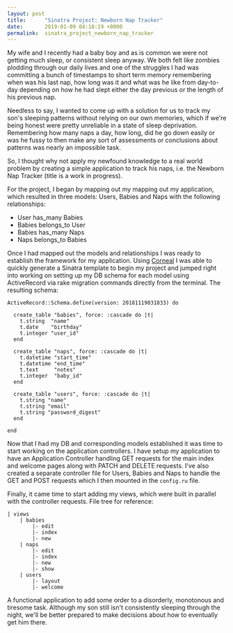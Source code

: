 ```yaml
---
layout: post
title:      "Sinatra Project: Newborn Nap Tracker"
date:       2019-01-09 04:18:19 +0000
permalink:  sinatra_project_newborn_nap_tracker
---
```



My wife and I recently had a baby boy and as is common we were not getting much sleep, or consistent sleep anyway. We both felt like zombies plodding through our daily lives and one of the struggles I had was committing a bunch of timestamps to short term memory remembering when was his last nap, how long was it and what was he like from day-to-day depending on how he had slept either the day previous or the length of his previous nap.

Needless to say, I wanted to come up with a solution for us to track my son's sleeping patterns without relying on our own memories, which if we're being honest were pretty unreliable in a state of sleep deprivation. Remembering how many naps a day, how long, did he go down easily or was he fussy to then make any sort of assessments or conclusions about patterns was nearly an impossible task.

So, I thought why not apply my newfound knowledge to a real world problem by creating a simple application to track his naps, i.e. the Newborn Nap Tracker (title is a work in progress).

For the project, I began by mapping out my mapping out my application, which resulted in three models: Users, Babies and Naps with the following relationships:

* User has_many Babies
* Babies belongs_to User
* Babies has_many Naps
* Naps belongs_to Babies

Once I had mapped out the models and relationships I was ready to establish the framework for my application. Using [Corneal](http://thebrianemory.github.io/corneal/) I was able to quickly generate a Sinatra template to begin my project and jumped right into working on setting up my DB schema for each model using ActiveRecord via rake migration commands directly from the terminal. The resulting schema:

```
ActiveRecord::Schema.define(version: 20181119031833) do

  create_table "babies", force: :cascade do |t|
    t.string  "name"
    t.date    "birthday"
    t.integer "user_id"
  end

  create_table "naps", force: :cascade do |t|
    t.datetime "start_time"
    t.datetime "end_time"
    t.text     "notes"
    t.integer  "baby_id"
  end

  create_table "users", force: :cascade do |t|
    t.string "name"
    t.string "email"
    t.string "password_digest"
  end

end
```

Now that I had my DB and corresponding models established it was time to start working on the application controllers. I have setup my application to have an Application Controller handling GET requests for the main index and welcome pages along with PATCH and DELETE requests. I've also created a separate controller file for Users, Babies and Naps to handle the GET and POST requests which I then mounted in the `config.ru` file.

Finally, it came time to start adding my views, which were built in parallel with the controller requests. File tree for reference:
```
| views
	| babies
		|- edit
		|- index
		|- new
	| naps
		|- edit
		|- index
		|- new
		|- show
	| users
		|- layout
		|- welcome
```

A functional application to add some order to a disorderly, monotonous and tiresome task. Although my son still isn't consistently sleeping through the night, we'll be better prepared to make decisions about how to eventually get him there.
